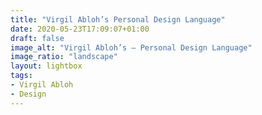 ```yaml
---
title: "Virgil Abloh’s Personal Design Language"
date: 2020-05-23T17:09:07+01:00
draft: false
image_alt: "Virgil Abloh’s – Personal Design Language"
image_ratio: "landscape"
layout: lightbox
tags:
- Virgil Abloh
- Design
---
```


